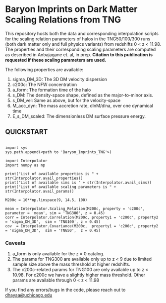 # Baryon Imprints on Dark Matter Scaling Relations from TNG

This repository hosts both the data and corresponding interpolation scripts for the scaling relation parameters of halos in the TNG50/100/300 runs (both dark matter only and full physics variants) from redshifts 0 < z < 11.98. The properties and their corresponding scaling parameters are computed as described in Anbajagane et. al, in prep. **Citation to this publication is requested if these scaling parameters are used.**

The following properties are available:

1. sigma_DM_3D: The 3D DM velocity dispersion
2. c200c: The NFW concentration
3. a_form: The formation time of the halo
4. s_DM: The density-space shape, defined as the major-to-minor axis.
5. s_DM_vel: Same as above, but for the velocity-space
6. M_acc_dyn: The mass accretion rate, dlnM/dlna, over one dynamical time
7. E_s_DM_scaled: The dimensionless DM surface pressure energy.


## QUICKSTART

```

import sys
sys.path.append(<path to 'Baryon_Imprints_TNG'>)

import Interpolator
import numpy as np

print("List of available properties is " + str(Interpolator.avail_properties))
print("List of available sims is " + str(Interpolator.avail_sims))
print("List of available scaling parameters is " + str(Interpolator.avail_params))

M200c = 10**np.linspace(9, 14.5, 100)

mean = Interpolator.Scaling_Relation(M200c, property = 'c200c', parameter = 'mean', sim = 'TNG300', z = 0.45)
corr = Interpolator.Correlation(M200c, property1 = 'c200c', property2 = 'sigma_DM_3D',  sim = 'TNG100', z = 0.45)
cov  = Interpolator.Covariance(M200c,  property1 = 'c200c', property2 = 'sigma_DM_3D',  sim = 'TNG50',  z = 0.45)

```

### Caveats

1. a_form is only available for the z = 0 catalog.
2. The params for TNG300 are available only up to z < 9 due to limited sample size above the mass threshold at higher redshifts.
3. The c200c-related params for TNG100 are only available up to z < 10.98. For c200c we have a slightly higher mass threshold. Other params are available through 0 < z < 11.98


If you find any errors/bugs in the code, please reach out to dhayaa@uchicago.edu
